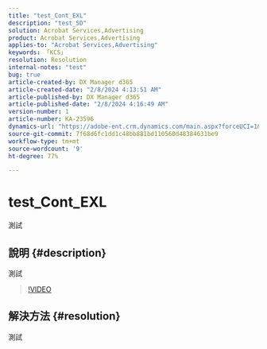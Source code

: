 ```yaml
---
title: "test_Cont_EXL"
description: "test_SD"
solution: Acrobat Services,Advertising
product: Acrobat Services,Advertising
applies-to: "Acrobat Services,Advertising"
keywords: 「KCS」
resolution: Resolution
internal-notes: "test"
bug: true
article-created-by: DX Manager d365
article-created-date: "2/8/2024 4:13:51 AM"
article-published-by: DX Manager d365
article-published-date: "2/8/2024 4:16:49 AM"
version-number: 1
article-number: KA-23596
dynamics-url: "https://adobe-ent.crm.dynamics.com/main.aspx?forceUCI=1&pagetype=entityrecord&etn=knowledgearticle&id=a74c8974-38c6-ee11-9079-6045bd006079"
source-git-commit: 7f68d6fc1dd1c48bb881bd110560d48384631be9
workflow-type: tm+mt
source-wordcount: '9'
ht-degree: 77%

---
```


# test_Cont_EXL


測試

## 說明 {#description}

測試

>[!VIDEO](https://video.tv.adobe.com/v/18696?quality=9&amp;learn=on)




## 解決方法 {#resolution}


測試
